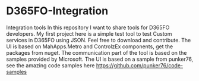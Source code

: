 # D365FO-Integration
Integration tools
In this repository I want to share tools for D365FO developers. My first project here is a simple test tool to test Custom services in D365FO using JSON. Feel free to download and contribute. The UI is based on MahApps.Metro and ControlzEx components, get the packages from nuget. The communication part of the tool is based on the samples provided by Microsoft. The UI is based on a sample from punker76, see the amazing code samples here https://github.com/punker76/code-samples
